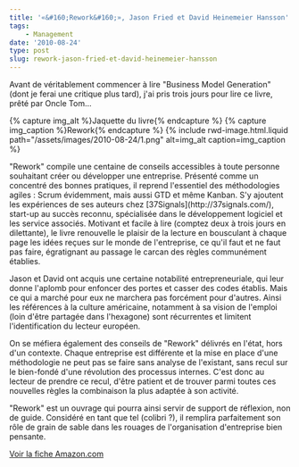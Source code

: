 ```yaml
---
title: '«&#160;Rework&#160;», Jason Fried et David Heinemeier Hansson'
tags:
    - Management
date: '2010-08-24'
type: post
slug: rework-jason-fried-et-david-heinemeier-hansson
---
```


Avant de véritablement commencer à lire "Business Model Generation" (dont je ferai une critique plus tard), j'ai pris trois jours pour lire ce livre, prêté par Oncle Tom…

{% capture img_alt %}Jaquette du livre{% endcapture %}
{% capture img_caption %}Rework{% endcapture %}
{% include rwd-image.html.liquid
path="/assets/images/2010-08-24/1.png"
alt=img_alt
caption=img_caption
%}

<!-- more -->"Rework" compile une centaine de conseils accessibles à toute personne souhaitant créer ou développer une entreprise. Présenté comme un concentré des bonnes pratiques, il reprend l'essentiel des méthodologies agiles&nbsp;: Scrum évidemment, mais aussi GTD et même Kanban. S'y ajoutent les expériences de ses auteurs chez [37Signals](http://37signals.com/), start-up au succès reconnu, spécialisée dans le développement logiciel et les service associés. Motivant et facile à lire (comptez deux à trois jours en dilettante), le livre renouvelle le plaisir de la lecture en bousculant à chaque page les idées reçues sur le monde de l'entreprise, ce qu'il faut et ne faut pas faire, égratignant au passage le carcan des règles communément établies.

Jason et David ont acquis une certaine notabilité entrepreneuriale, qui leur donne l'aplomb pour enfoncer des portes et casser des codes établis. Mais ce qui a marché pour eux ne marchera pas forcément pour d'autres. Ainsi les références à la culture américaine, notamment à sa vision de l'emploi (loin d'être partagée dans l'hexagone) sont récurrentes et limitent l'identification du lecteur européen.

On se méfiera également des conseils de "Rework" délivrés en l'état, hors d'un contexte. Chaque entreprise est différente et la mise en place d'une méthodologie ne peut pas se faire sans analyse de l'existant, sans recul sur le bien-fondé d'une révolution des processus internes. C'est donc au lecteur de prendre ce recul, d'être patient et de trouver parmi toutes ces nouvelles règles la combinaison la plus adaptée à son activité.

"Rework" est un ouvrage qui pourra ainsi servir de support de réflexion, non de guide. Considéré en tant que tel (colibri&nbsp;?), il remplira parfaitement son rôle de grain de sable dans les rouages de l'organisation d'entreprise bien pensante.

[Voir la fiche Amazon.com](http://www.amazon.com/Rework-Jason-Fried/dp/0307463745)
